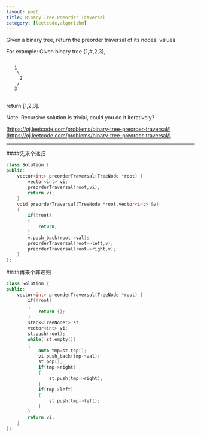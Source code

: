 ```yaml
---
layout: post
title: Binary Tree Preorder Traversal
category: [leetcode,algorithm]
---
```


Given a binary tree, return the preorder traversal of its nodes' values.

For example:
Given binary tree {1,#,2,3},
<pre>
<code>
   1
    \
     2
    /
   3
</code>
</pre>
return [1,2,3].

Note: Recursive solution is trivial, could you do it iteratively?

[https://oj.leetcode.com/problems/binary-tree-preorder-traversal/](https://oj.leetcode.com/problems/binary-tree-preorder-traversal/) 

<!--break-->

---

####先来个递归
```c++
class Solution {
public:
    vector<int> preorderTraversal(TreeNode *root) {
        vector<int> vi;
        preorderTraversal(root,vi);
        return vi;
    }
    void preorderTraversal(TreeNode *root,vector<int> &v)
    {
        if(!root)
        {
            return;
        }
        v.push_back(root->val);
        preorderTraversal(root->left,v);
        preorderTraversal(root->right,v);
    }
};
```
####再来个非递归
```c++
class Solution {
public:
    vector<int> preorderTraversal(TreeNode *root) {
        if(!root)
        {
            return {};
        }
        stack<TreeNode*> st;
        vector<int> vi;
        st.push(root);
        while(!st.empty())
        {
            auto tmp=st.top();
            vi.push_back(tmp->val);
            st.pop();
            if(tmp->right)
            {
                st.push(tmp->right);
            }
            if(tmp->left)
            {
                st.push(tmp->left);
            }
        }
        return vi;
    }
};
```
